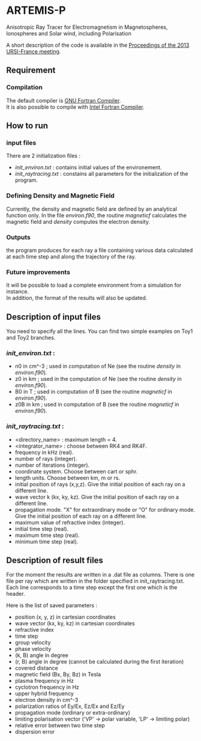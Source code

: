 # ARTEMIS-P
Anisotropic Ray Tracer for Electromagnetism in Magnetospheres, Ionospheres and Solar wind, including Polarisation

A short description of the code is available in the [Proceedings of the 2013 URSI-France meeting](http://ursi-france.telecom-paristech.fr/fileadmin/journees_scient/docs_journees_2013/data/articles/000052.pdf).


## Requirement
### Compilation
The default compiler is [GNU Fortran Compiler](https://gcc.gnu.org/wiki/GFortranBinaries).  
It is also possible to compile with [Intel Fortran Compiler](https://www.intel.com/content/www/us/en/developer/tools/oneapi/fortran-compiler.html#gs.i844d1).

## How to run
### input files
There are 2 initialization files : 
* _init_environ.txt_ : contains initial values of the environement.
* _init_raytracing.txt_ : constains all parameters for the initialization of the program. 

### Defining Density and Magnetic Field
Currently, the density and magnetic field are defined by an analytical function only. In the file _environ.f90_, the routine _magneticf_ calculates the magnetic field and _density_ computes the electron density.

### Outputs
the program produces for each ray a file containing various data calculated at each time step and along the trajectory of the ray.

### Future improvements
It will be possible to load a complete environment from a simulation for instance.  
In addition, the format of the results will also be updated.


## Description of input files

You need to specify all the lines. You can find two simple examples on Toy1 and Toy2 branches.

### _init_environ.txt_ :

* n0 in cm^-3 ; used in computation of Ne (see the routine _density_ in _environ.f90_).
* z0 in km ; used in the computation of Ne (see the routine _density_ in _environ.f90_).
* B0 in T ; used in computation of B (see the routine _magneticf_ in _environ.f90_).
* z0B in km ; used in computation of B (see the routine _magneticf_ in _environ.f90_).

### _init_raytracing.txt_ :

* <directory_name> : maximum length = 4.
* <integrator_name> : choose between RK4 and RK4F.
* frequency in kHz (real).
* number of rays (integer).
* number of iterations (integer).
* coordinate system. Choose between cart or sphr.
* length units. Choose between km, m or rs.
* initial position of rays (x,y,z). Give the initial position of each ray on a different line.
* wave vector k (kx, ky, kz). Give the initial position of each ray on a different line.
* propagation mode. "X" for extraordinary mode or "O" for ordinary mode. Give the initial position of each ray on a different line.
* maximum value of refractive index (integer).
* initial time step (real).
* maximum time step (real).
* minimum time step (real).

## Description of result files

For the moment the results are written in a .dat file as columns. There is one file per ray which are written in the folder specified in init_raytracing.txt. Each line corresponds to a time step except the first one which is the header.

Here is the list of saved parameters :
* position (x, y, z) in cartesian coordinates
* wave vector (kx, ky, kz) in cartesian coordinates
* refractive index
* time step
* group velocity
* phase velocity
* (k, B) angle in degree
* (r, B) angle in degree (cannot be calculated during the first iteration)
* covered distance
* magnetic field (Bx, By, Bz) in Tesla
* plasma frequency in Hz
* cyclotron frequency in Hz
* upper hybrid frequency
* electron density in cm^-3
* polarization ratios of Ey/Ex, Ez/Ex and Ez/Ey
* propagation mode (ordinary or extra-ordinary)
* limiting polarisation vector ('VP' -> polar variable, 'LP' -> limiting polar)
* relative error between two time step
* dispersion error

